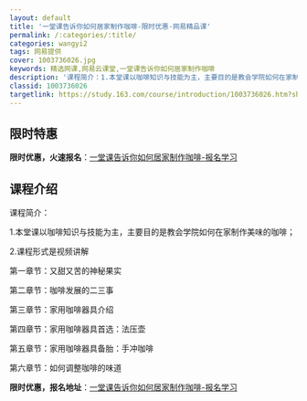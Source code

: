 ```yaml
---
layout: default
title: '一堂课告诉你如何居家制作咖啡-限时优惠-网易精品课'
permalink: /:categories/:title/
categories: wangyi2
tags: 网易提供
cover: 1003736026.jpg
keywords: 精选网课,网易云课堂,一堂课告诉你如何居家制作咖啡
description: '课程简介：1.本堂课以咖啡知识与技能为主，主要目的是教会学院如何在家制作美味的咖啡；2.课程形式是视频讲解第一章节：又甜'
classid: 1003736026
targetlink: https://study.163.com/course/introduction/1003736026.htm?share=1&shareId=1025206652&utm_campaign=share&utm_medium=iphoneShare&utm_source=&utm_u=1025206652
---
```


## 限时特惠

**限时优惠，火速报名**：[一堂课告诉你如何居家制作咖啡-报名学习](https://study.163.com/course/introduction/1003736026.htm?share=1&shareId=1025206652&utm_campaign=share&utm_medium=iphoneShare&utm_source=&utm_u=1025206652)

## 课程介绍

课程简介：

1.本堂课以咖啡知识与技能为主，主要目的是教会学院如何在家制作美味的咖啡；

2.课程形式是视频讲解

第一章节：又甜又苦的神秘果实

第二章节：咖啡发展的二三事

第三章节：家用咖啡器具介绍

第四章节：家用咖啡器具首选：法压壶

第五章节：家用咖啡器具备胎：手冲咖啡

第六章节：如何调整咖啡的味道

**限时优惠，报名地址**：[一堂课告诉你如何居家制作咖啡-报名学习](https://study.163.com/course/introduction/1003736026.htm?share=1&shareId=1025206652&utm_campaign=share&utm_medium=iphoneShare&utm_source=&utm_u=1025206652)

